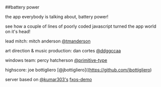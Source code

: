 ##battery power

the app everybody is talking about, battery power!

see how a couple of lines of poorly coded javascript turned the app world on it's head!


lead mitch: mitch anderson [@tmanderson](https://github.com/tmanderson)

art direction & music production: dan cortes [@ddggccaa](https://twitter.com/ddggccaa)

windows team: percy hatcherson [@primitive-type](https://github.com/primitive-type)

highscore: joe bottigliero [@jbottigliero]((https://github.com/jbottigliero)

server based on [@kumar303's](https://github.com/kumar303/) [fxos-demo](https://github.com/kumar303/fxos-demo)
